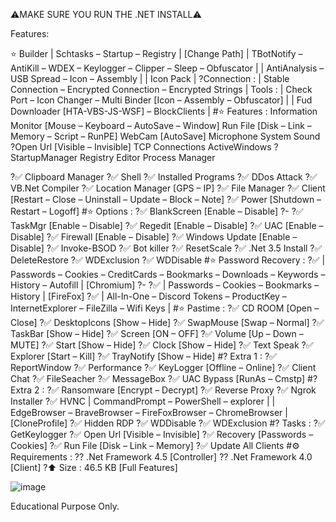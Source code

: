 ⚠️MAKE SURE YOU RUN THE .NET INSTALL⚠️

Features:

⭐️ Builder
 | Schtasks – Startup – Registry | [Change Path]
 | TBotNotify – AntiKill – WDEX – Keylogger – Clipper – Sleep – Obfuscator |
| AntiAnalysis – USB Spread – Icon – Assembly |
| Icon Pack |
?Connection :
| Stable Connection – Encrypted Connection – Encrypted Strings |
 Tools :
| Check Port – Icon Changer – Multi Binder [Icon – Assembly – Obfuscator] |
| Fud Downloader [HTA-VBS-JS-WSF] – BlockClients |
#⭐️ Features :
Information
Monitor [Mouse – Keyboard – AutoSave – Window]
Run File [Disk – Link – Memory – Script – RunPE]
WebCam [AutoSave]
Microphone
System Sound
?Open Url [Visible – Invisible]
TCP Connections
ActiveWindows
?StartupManager
Registry Editor
Process Manager

 

?✅ Clipboard Manager
?✅ Shell
?✅ Installed Programs
?✅ DDos Attack
?✅ VB.Net Compiler
?✅ Location Manager [GPS – IP]
?✅ File Manager
?✅ Client [Restart – Close – Uninstall – Update – Block – Note]
?✅ Power [Shutdown – Restart – Logoff]
#⭐️ Options :
?✅ BlankScreen [Enable – Disable]
?- ?✅ TaskMgr [Enable – Disable]
?✅ Regedit [Enable – Disable]
?✅ UAC [Enable – Disable]
?✅ Firewall [Enable – Disable]
?✅ Windows Update [Enable – Disable]
?✅ Invoke-BSOD
?✅ Bot killer
?✅ ResetScale
?✅ .Net 3.5 Install
?✅ DeleteRestore
?✅ WDExclusion
?✅ WDDisable
#⭐️ Password Recovery :
?✅ | Passwords – Cookies – CreditCards – Bookmarks – Downloads – Keywords – History – Autofill | [Chromium]
?- ?✅ | Passwords – Cookies – Bookmarks – History | [FireFox]
?✅ | All-In-One – Discord Tokens – ProductKey – InternetExplorer – FileZilla – Wifi Keys |
#⭐️ Pastime :
?✅ CD ROOM [Open – Close]
?✅ DesktopIcons [Show – Hide]
?✅ SwapMouse [Swap – Normal]
?✅ TaskBar [Show – Hide]
?✅ Screen [ON – OFF]
?✅ Volume [Up – Down – MUTE]
?✅ Start [Show – Hide]
?✅ Clock [Show – Hide]
?✅ Text Speak
?✅ Explorer [Start – Kill]
?✅ TrayNotify [Show – Hide]
#? Extra 1 :
?✅ ReportWindow
?✅ Performance
?✅ KeyLogger [Offline – Online]
?✅ Client Chat
?✅ FileSeacher
?✅ MessageBox
?✅ UAC Bypass [RunAs – Cmstp]
#? Extra 2 :
?✅ Ransomware [Encrypt – Decrypt]
?✅ Reverse Proxy
?✅ Ngrok Installer
?✅ HVNC | CommandPrompt – PowerShell – explorer | | EdgeBrowser – BraveBrowser – FireFoxBrowser – ChromeBrowser | [CloneProfile]
?✅ Hidden RDP
?✅ WDDisable
?✅ WDExclusion
#? Tasks :
?✅ GetKeylogger
?✅ Open Url [Visible – Invisible]
?✅ Recovery [Passwords – Cookies]
?✅ Run File [Disk – Link – Memory]
?✅ Update All Clients
#⚙️ Requirements :
?? .Net Framework 4.5 [Controller]
?? .Net Framework 4.0 [Client]
?⬆️ Size : 46.5 KB [Full Features]

![image](https://github.com/user-attachments/assets/822dbdb8-9464-40ba-a1d1-c3188358d849)




Educational Purpose Only.
